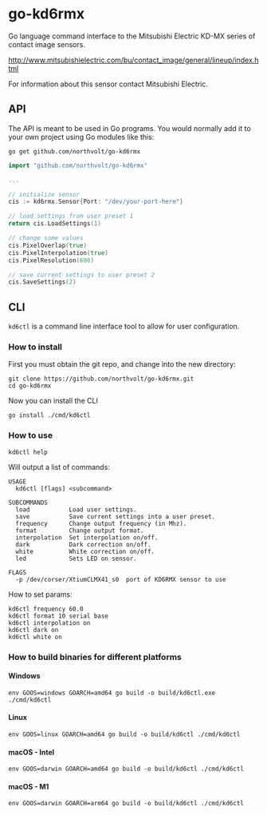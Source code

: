 # go-kd6rmx

Go language command interface to the Mitsubishi Electric KD-MX series of contact image sensors.

http://www.mitsubishielectric.com/bu/contact_image/general/lineup/index.html

For information about this sensor contact Mitsubishi Electric.

## API

The API is meant to be used in Go programs. You would normally add it to your own project using Go modules like this:

```shell
go get github.com/northvolt/go-kd6rmx
```

```go
import "github.com/northvolt/go-kd6rmx"

...

// initialize sensor
cis := kd6rmx.Sensor{Port: "/dev/your-port-here"}

// load settings from user preset 1
return cis.LoadSettings(1)

// change some values 
cis.PixelOverlap(true)
cis.PixelInterpolation(true)
cis.PixelResolution(600)

// save current settings to user preset 2
cis.SaveSettings(2)
```

## CLI

`kd6ctl` is a command line interface tool to allow for user configuration.

### How to install

First you must obtain the git repo, and change into the new directory:

```shell
git clone https://github.com/northvolt/go-kd6rmx.git
cd go-kd6rmx
```

Now you can install the CLI

```shell
go install ./cmd/kd6ctl
```

### How to use

```shell
kd6ctl help
```

Will output a list of commands:

```shell
USAGE
  kd6ctl [flags] <subcommand>

SUBCOMMANDS
  load           Load user settings.
  save           Save current settings into a user preset.
  frequency      Change output frequency (in Mhz).
  format         Change output format.
  interpolation  Set interpolation on/off.
  dark           Dark correction on/off.
  white          White correction on/off.
  led            Sets LED on sensor.

FLAGS
  -p /dev/corser/XtiumCLMX41_s0  port of KD6RMX sensor to use
```

How to set params:

```shell
kd6ctl frequency 60.0
kd6ctl format 10 serial base
kd6ctl interpolation on
kd6ctl dark on
kd6ctl white on
```

### How to build binaries for different platforms

#### Windows

```shell
env GOOS=windows GOARCH=amd64 go build -o build/kd6ctl.exe ./cmd/kd6ctl
```

#### Linux

```shell
env GOOS=linux GOARCH=amd64 go build -o build/kd6ctl ./cmd/kd6ctl
```

#### macOS - Intel

```shell
env GOOS=darwin GOARCH=amd64 go build -o build/kd6ctl ./cmd/kd6ctl
```

#### macOS - M1

```shell
env GOOS=darwin GOARCH=arm64 go build -o build/kd6ctl ./cmd/kd6ctl
```
